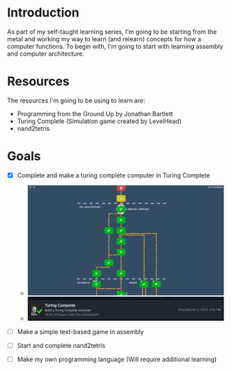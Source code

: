 # Introduction

As part of my self-taught learning series, I'm going to be starting from the metal and working my way to learn (and relearn) concepts for how a computer functions. To begin with, I'm going to start with learning assembly and computer architecture.

# Resources

The resources I'm going to be using to learn are:

- Programming from the Ground Up by Jonathan Bartlett
- Turing Complete (Simulation game created by LevelHead)
- nand2tetris

# Goals

- [x] Complete and make a turing complete computer in Turing Complete
    - ![tree completion](./media/turing-complete.png)
    - ![achievement](./media/achievement.png)
- [ ] Make a simple text-based game in assembly
- [ ] Start and complete nand2tetris
- [ ] Make my own programming language (Will require additional learning)



